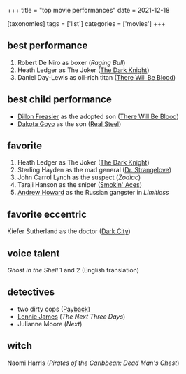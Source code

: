 +++
title = "top movie performances"
date = 2021-12-18

[taxonomies]
tags = ['list']
categories = ['movies']
+++

## best performance

1. Robert De Niro as boxer (*Raging Bull*)
2. Heath Ledger as The Joker ([The Dark Knight])
3. Daniel Day-Lewis as oil-rich titan ([There Will Be Blood])

## best child performance

- [Dillon Freasier] as the adopted son ([There Will Be Blood])
- [Dakota Goyo] as the son ([Real Steel])

## favorite

1. Heath Ledger as The Joker ([The Dark Knight])
2. Sterling Hayden as the mad general ([Dr. Strangelove])
3. John Carrol Lynch as the suspect (*Zodiac*)
4. Taraji Hanson as the sniper ([Smokin' Aces])
5. [Andrew Howard] as the Russian gangster in *Limitless*

## favorite eccentric

Kiefer Sutherland as the doctor ([Dark City])

## voice talent

*Ghost in the Shell* 1 and 2 (English translation)

## detectives

- two dirty cops ([Payback])
- [Lennie James] (*The Next Three Days*)
- Julianne Moore (*Next*)

## witch

Naomi Harris (*Pirates of the Caribbean: Dead Man's Chest*)


[The Dark Knight]: @/the-dark-knight-2008.md
[There Will Be Blood]: @/there-will-be-blood-2007.md
[Dillon Freasier]: http://en.wikipedia.org/wiki/Dillon_Freasier
[Dakota Goyo]: http://en.wikipedia.org/wiki/Dakota_Goyo
[Real Steel]: @/real-steel-2011.md
[Dr. Strangelove]: @/dr-strangelove-1964.md
[Smokin' Aces]: @/smokin-aces.md
[Dark City]: @/dark-city-1998.md
[Payback]: @/payback-1999.md
[Lennie James]: http://en.wikipedia.org/wiki/Lennie_James
[Andrew Howard]: https://en.wikipedia.org/wiki/Andrew_Howard
